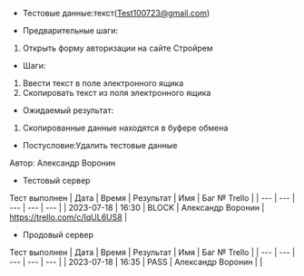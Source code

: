 * Тестовые данные:текст(Test100723@gmail.com)


* Предварительные шаги:
1. Открыть форму авторизации на сайте Стройрем

* Шаги:
1. Ввести текст в поле электронного ящика
2. Скопировать текст из поля электронного ящика

* Ожидаемый результат:
1. Скопированные данные находятся в буфере обмена



* Постусловие:Удалить тестовые данные

Автор: Александр Воронин

* Тестовый сервер 

Тест выполнен
| Дата | Время | Результат | Имя | Баг № Trello |
| --- | --- | --- | --- | --- |
| 2023-07-18 | 16:30 | BLOCK | Александр Воронин | https://trello.com/c/IqUL6US8 | 

* Продовый сервер

Тест выполнен
| Дата | Время | Результат | Имя | Баг № Trello |
| --- | --- | --- | --- | --- |
| 2023-07-18 | 16:35 | PASS | Александр Воронин |  | 
